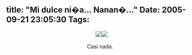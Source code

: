 title: "Mi dulce ni�a... Nanan�..."
Date: 2005-09-21 23:05:30
Tags: 
---
<p align="center"> <img mce_real_src="http://damog.nipl.net/images/ana1.jpg" src="http://damog.nipl.net/images/ana1.jpg" border="0" hspace="0" vspace="0"/><img mce_real_src="http://damog.nipl.net/images/ana2.jpg" src="http://damog.nipl.net/images/ana2.jpg" border="0" hspace="0" vspace="0"/></p>
<p align="center">Casi nada. </p>
<br/><br/>
